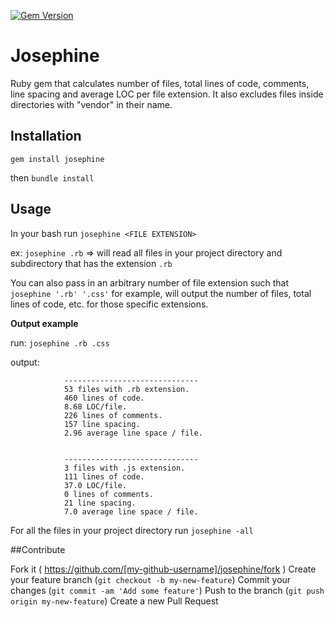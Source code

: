 
[![Gem Version](https://badge.fury.io/rb/josephine.svg)](http://badge.fury.io/rb/josephine)

# Josephine

Ruby gem that calculates number of files, total lines of code, comments, line spacing and average LOC per file extension.
It also excludes files inside directories with "vendor" in their name.

## Installation

 `gem install josephine`

 then `bundle install`

## Usage

In your bash run `josephine <FILE EXTENSION>`

ex: `josephine .rb` => will read all files in your project directory and subdirectory that has the extension `.rb`

You can also pass in an arbitrary number of file extension such that `josephine '.rb' '.css'` for example, will output the number of files, total lines of code, etc. for those specific extensions.

<strong>Output example</strong>

run:  `josephine .rb .css`

output:


				------------------------------
				53 files with .rb extension.
				460 lines of code.
				8.68 LOC/file.
				226 lines of comments.
				157 line spacing.
				2.96 average line space / file.


				------------------------------
				3 files with .js extension.
				111 lines of code.
				37.0 LOC/file.
				0 lines of comments.
				21 line spacing.
				7.0 average line space / file.


For all the files in your project directory run `josephine -all`

##Contribute


Fork it ( https://github.com/[my-github-username]/josephine/fork )
Create your feature branch (`git checkout -b my-new-feature`)
Commit your changes (`git commit -am 'Add some feature'`)
Push to the branch (`git push origin my-new-feature`)
Create a new Pull Request
